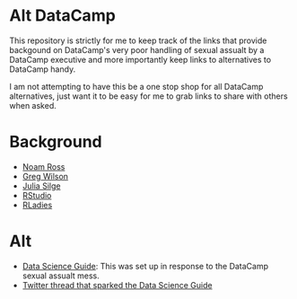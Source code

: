 # Alt DataCamp
This repository is strictly for me to keep track of the links that provide backgound on DataCamp's very poor handling of sexual assualt by a DataCamp executive and more importantly keep links to alternatives to DataCamp handy.  

I am not attempting to have this be a one stop shop for all DataCamp alternatives, just want it to be easy for me to grab links to share with others when asked.

# Background

- [Noam Ross](https://noamross.github.io/datacamp-sexual-assault/)
- [Greg Wilson]()
- [Julia Silge]()
- [RStudio]()
- [RLadies]()


# Alt

- [Data Science Guide](https://github.com/Chris-Engelhardt/data_sci_guide): This was set up in response to the DataCamp sexual assualt mess.
- [Twitter thread that sparked the Data Science Guide]()
